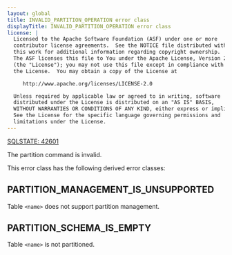 ```yaml
---
layout: global
title: INVALID_PARTITION_OPERATION error class
displayTitle: INVALID_PARTITION_OPERATION error class
license: |
  Licensed to the Apache Software Foundation (ASF) under one or more
  contributor license agreements.  See the NOTICE file distributed with
  this work for additional information regarding copyright ownership.
  The ASF licenses this file to You under the Apache License, Version 2.0
  (the "License"); you may not use this file except in compliance with
  the License.  You may obtain a copy of the License at

     http://www.apache.org/licenses/LICENSE-2.0

  Unless required by applicable law or agreed to in writing, software
  distributed under the License is distributed on an "AS IS" BASIS,
  WITHOUT WARRANTIES OR CONDITIONS OF ANY KIND, either express or implied.
  See the License for the specific language governing permissions and
  limitations under the License.
---
```


<!--
  DO NOT EDIT THIS FILE.
  It was generated automatically by `org.apache.spark.SparkThrowableSuite`.
-->

[SQLSTATE: 42601](sql-error-conditions-sqlstates.html#class-42-syntax-error-or-access-rule-violation)

The partition command is invalid.

This error class has the following derived error classes:

## PARTITION_MANAGEMENT_IS_UNSUPPORTED

Table `<name>` does not support partition management.

## PARTITION_SCHEMA_IS_EMPTY

Table `<name>` is not partitioned.



